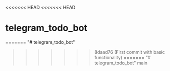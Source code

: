 <<<<<<< HEAD
<<<<<<< HEAD
# telegram_todo_bot
=======
"# telegram_todo_bot" 
>>>>>>> 8daad76 (First commit with basic functionality)
=======
"# telegram_todo_bot" 
>>>>>>> main
